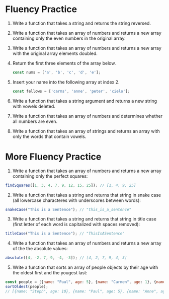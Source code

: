 # Fluency Practice

1. Write a function that takes a string and returns the string reversed.
2. Write a function that takes an array of numbers and returns a new array containing only the even numbers in the original array.
3. Write a function that takes an array of numbers and returns a new array with the original array elements doubled.
4. Return the first three elements of the array below.
      ```javascript
      const nums = ['a', 'b', 'c', 'd', 'e'];
      ```

5. Insert your name into the following array at index 2.
      ```javascript
      const fellows = ['carms', 'anne', 'peter', 'cielo'];
      ```

6. Write a function that takes a string argument and returns a new string with vowels deleted.
7. Write a function that takes an array of numbers and determines whether all numbers are even.
8. Write a function that takes an array of strings and returns an array with only the words that contain vowels.

# More Fluency Practice

1. Write a function that takes an array of numbers and returns a new array containing only the perfect squares:
```js
findSquares([1, 3, 4, 7, 9, 12, 15, 25]); // [1, 4, 9, 25]
```

2. Write a function that takes a string and returns that string in snake case (all lowercase characteres with underscores between words):
```js
snakeCase("This is a Sentence"); // "this_is_a_sentence"
```

3. Write a function that takes a string and returns that string in title case (first letter of each word is capitalized with spaces removed):
```js
titleCase("This is a Sentence"); // "ThisIsASentence"
```

4. Write a function that takes an array of numbers and returns a new array of the the absolute values:
```js
absolute([4, -2, 7, 9, -4, -3]); // [4, 2, 7, 9, 4, 3]
```

5. Write a function that sorts an array of people objects by their age with the oldest first and the yougest last:
```js
const people = [{name: "Paul", age: 5}, {name: "Carmen", age: 1}, {name: "Steph", age: 10}, {name: "Anne", age: 3}];
sortOldest(people);
// [{name: "Steph", age: 10}, {name: "Paul", age: 5}, {name: "Anne", age: 3}, {name: "Carmen", age: 1}]
```
